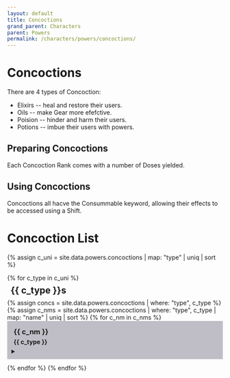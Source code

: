 ```yaml
---
layout: default
title: Concoctions
grand_parent: Characters
parent: Powers
permalink: /characters/powers/concoctions/
---
```


# Concoctions

There are 4 types of Concoction:
- Elixirs -- heal and restore their users.
- Oils -- make Gear more efefctive.
- Poision -- hinder and harm their users.
- Potions -- imbue their users with powers.


## Preparing Concoctions
Each Concoction Rank comes with a number of Doses yielded.


## Using Concoctions
Concoctions all hacve the Consummable keyword, allowing their effects to be accessed using a Shift.

# Concoction List


{% assign c_uni = site.data.powers.concoctions | map: "type" | uniq | sort %}

<section>
{% for c_type in c_uni %}
    <h2 style="margin:8px">{{ c_type }}s</h2>
    {% assign concs = site.data.powers.concoctions | where: "type", c_type %}
    {% assign c_nms = site.data.powers.concoctions | where: "type", c_type | map: "name" | uniq | sort %}
    {% for c_nm in c_nms %}
        <div style="background-color: #37344f50; padding: 10px">
            <h3 style="margin:5px">{{ c_nm }}</h3>
            <h4 style="margin:5px">{{ c_type }}</h4>
            <details>
                <summary>
                </summary>
                {% for c in concs %}
                    {% if c.name == c_nm %}
                        <div style="background-color: #4b476650; padding: 10px">
                            {% assign j = c.ranks %}
                            <strong>Ranks</strong><br>
                            {% for i in (1..j) %}
                                <img style="width: 20px" src="/no1_system/assets/img/plain-circle.png">
                            {% endfor %}
                            <p><strong>Doses &mdash;</strong>  {{ c.doses }}</p>
                            <p><strong>Effect &mdash;</strong>
                            <br>{{ c.effect }}</p>
                        </div>
                        <div style="height:8px;"></div>
                    {% endif %}
                {% endfor %}
            </details>
            </div>
            <div style="height:12px;"></div>
    {% endfor %}
{% endfor %}
</section>

<style>
    tr:nth-child(even) {
        background-color: #34324050;
    }
    
    tr {
        border-bottom: 1px solid #ddd;
        }
</style>